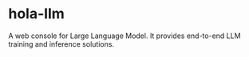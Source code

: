 # hola-llm
A web console for Large Language Model. It provides end-to-end LLM training and inference solutions.
